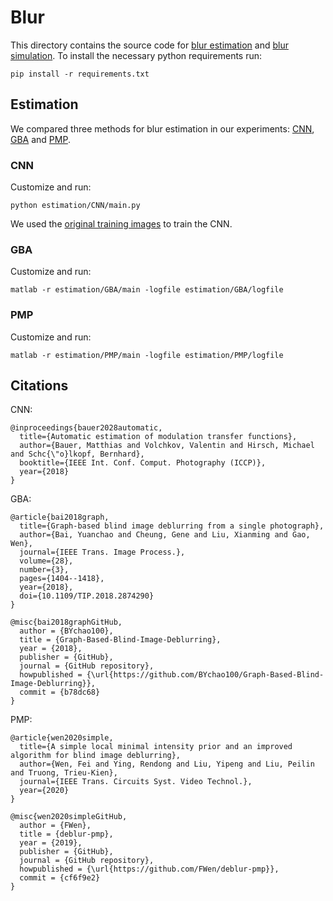 # Blur
This directory contains the source code for [blur estimation](./estimation) and [blur simulation](./simulation).
To install the necessary python requirements run:
```
pip install -r requirements.txt
```

## Estimation
We compared three methods for blur estimation in our experiments: [CNN](./estimation/CNN), [GBA](./estimation/GBA) and [PMP](./estimation/PMP).

### CNN
Customize and run:
```
python estimation/CNN/main.py
```
We used the [original training images](https://ei.is.mpg.de/project/mtf-estimation) to train the CNN.

### GBA
Customize and run:
```
matlab -r estimation/GBA/main -logfile estimation/GBA/logfile
```

### PMP
Customize and run:
```
matlab -r estimation/PMP/main -logfile estimation/PMP/logfile
```

## Citations
CNN:
```
@inproceedings{bauer2028automatic,
  title={Automatic estimation of modulation transfer functions},
  author={Bauer, Matthias and Volchkov, Valentin and Hirsch, Michael and Schc{\"o}lkopf, Bernhard},
  booktitle={IEEE Int. Conf. Comput. Photography (ICCP)},
  year={2018}
}
```

GBA:
```
@article{bai2018graph,
  title={Graph-based blind image deblurring from a single photograph},
  author={Bai, Yuanchao and Cheung, Gene and Liu, Xianming and Gao, Wen},
  journal={IEEE Trans. Image Process.},
  volume={28},
  number={3},
  pages={1404--1418},
  year={2018},
  doi={10.1109/TIP.2018.2874290}
}

@misc{bai2018graphGitHub,
  author = {BYchao100},
  title = {Graph-Based-Blind-Image-Deblurring},
  year = {2018},
  publisher = {GitHub},
  journal = {GitHub repository},
  howpublished = {\url{https://github.com/BYchao100/Graph-Based-Blind-Image-Deblurring}},
  commit = {b78dc68}
}
```

PMP:
```
@article{wen2020simple,
  title={A simple local minimal intensity prior and an improved algorithm for blind image deblurring},
  author={Wen, Fei and Ying, Rendong and Liu, Yipeng and Liu, Peilin and Truong, Trieu-Kien},
  journal={IEEE Trans. Circuits Syst. Video Technol.},
  year={2020}
}

@misc{wen2020simpleGitHub,
  author = {FWen},
  title = {deblur-pmp},
  year = {2019},
  publisher = {GitHub},
  journal = {GitHub repository},
  howpublished = {\url{https://github.com/FWen/deblur-pmp}},
  commit = {cf6f9e2}
}
```
